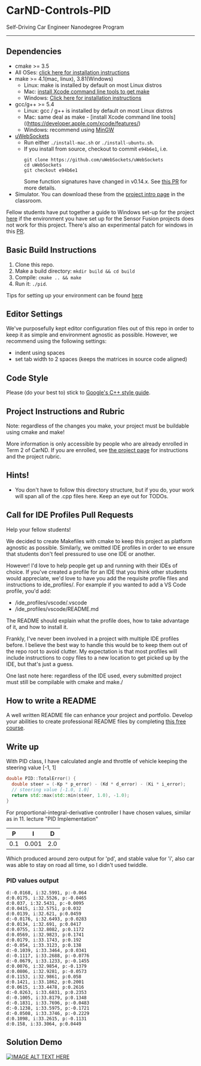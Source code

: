# CarND-Controls-PID
Self-Driving Car Engineer Nanodegree Program

---

## Dependencies

* cmake >= 3.5
 * All OSes: [click here for installation instructions](https://cmake.org/install/)
* make >= 4.1(mac, linux), 3.81(Windows)
  * Linux: make is installed by default on most Linux distros
  * Mac: [install Xcode command line tools to get make](https://developer.apple.com/xcode/features/)
  * Windows: [Click here for installation instructions](http://gnuwin32.sourceforge.net/packages/make.htm)
* gcc/g++ >= 5.4
  * Linux: gcc / g++ is installed by default on most Linux distros
  * Mac: same deal as make - [install Xcode command line tools]((https://developer.apple.com/xcode/features/)
  * Windows: recommend using [MinGW](http://www.mingw.org/)
* [uWebSockets](https://github.com/uWebSockets/uWebSockets)
  * Run either `./install-mac.sh` or `./install-ubuntu.sh`.
  * If you install from source, checkout to commit `e94b6e1`, i.e.
    ```
    git clone https://github.com/uWebSockets/uWebSockets 
    cd uWebSockets
    git checkout e94b6e1
    ```
    Some function signatures have changed in v0.14.x. See [this PR](https://github.com/udacity/CarND-MPC-Project/pull/3) for more details.
* Simulator. You can download these from the [project intro page](https://github.com/udacity/self-driving-car-sim/releases) in the classroom.

Fellow students have put together a guide to Windows set-up for the project [here](https://s3-us-west-1.amazonaws.com/udacity-selfdrivingcar/files/Kidnapped_Vehicle_Windows_Setup.pdf) if the environment you have set up for the Sensor Fusion projects does not work for this project. There's also an experimental patch for windows in this [PR](https://github.com/udacity/CarND-PID-Control-Project/pull/3).

## Basic Build Instructions

1. Clone this repo.
2. Make a build directory: `mkdir build && cd build`
3. Compile: `cmake .. && make`
4. Run it: `./pid`. 

Tips for setting up your environment can be found [here](https://classroom.udacity.com/nanodegrees/nd013/parts/40f38239-66b6-46ec-ae68-03afd8a601c8/modules/0949fca6-b379-42af-a919-ee50aa304e6a/lessons/f758c44c-5e40-4e01-93b5-1a82aa4e044f/concepts/23d376c7-0195-4276-bdf0-e02f1f3c665d)

## Editor Settings

We've purposefully kept editor configuration files out of this repo in order to
keep it as simple and environment agnostic as possible. However, we recommend
using the following settings:

* indent using spaces
* set tab width to 2 spaces (keeps the matrices in source code aligned)

## Code Style

Please (do your best to) stick to [Google's C++ style guide](https://google.github.io/styleguide/cppguide.html).

## Project Instructions and Rubric

Note: regardless of the changes you make, your project must be buildable using
cmake and make!

More information is only accessible by people who are already enrolled in Term 2
of CarND. If you are enrolled, see [the project page](https://classroom.udacity.com/nanodegrees/nd013/parts/40f38239-66b6-46ec-ae68-03afd8a601c8/modules/f1820894-8322-4bb3-81aa-b26b3c6dcbaf/lessons/e8235395-22dd-4b87-88e0-d108c5e5bbf4/concepts/6a4d8d42-6a04-4aa6-b284-1697c0fd6562)
for instructions and the project rubric.

## Hints!

* You don't have to follow this directory structure, but if you do, your work
  will span all of the .cpp files here. Keep an eye out for TODOs.

## Call for IDE Profiles Pull Requests

Help your fellow students!

We decided to create Makefiles with cmake to keep this project as platform
agnostic as possible. Similarly, we omitted IDE profiles in order to we ensure
that students don't feel pressured to use one IDE or another.

However! I'd love to help people get up and running with their IDEs of choice.
If you've created a profile for an IDE that you think other students would
appreciate, we'd love to have you add the requisite profile files and
instructions to ide_profiles/. For example if you wanted to add a VS Code
profile, you'd add:

* /ide_profiles/vscode/.vscode
* /ide_profiles/vscode/README.md

The README should explain what the profile does, how to take advantage of it,
and how to install it.

Frankly, I've never been involved in a project with multiple IDE profiles
before. I believe the best way to handle this would be to keep them out of the
repo root to avoid clutter. My expectation is that most profiles will include
instructions to copy files to a new location to get picked up by the IDE, but
that's just a guess.

One last note here: regardless of the IDE used, every submitted project must
still be compilable with cmake and make./

## How to write a README
A well written README file can enhance your project and portfolio.  Develop your abilities to create professional README files by completing [this free course](https://www.udacity.com/course/writing-readmes--ud777).

## Write up

With PID class, I have calculated angle and throttle of vehicle keeping the steering value [-1, 1]


```cpp
double PID::TotalError() {
  double steer = (-Kp * p_error) - (Kd * d_error) - (Ki * i_error);
  // steering value [-1.0, 1.0]
  return std::max(std::min(steer, 1.0), -1.0);
}
```

For proportional-integral-derivative controller I have chosen values, similar as in 11. lecture "PID Implementation"

| P   | I     | D   |
| --- | ---   | --- |
| 0.1 | 0.001 | 2.0 |

Which produced around zero output for 'pd', and stable value for 'i', also car was able to stay on road all time, so I didn't used twiddle.

### PID values output

```
d:-0.0168, i:32.5991, p:-0.064
d:0.0175, i:32.5526, p:-0.0465
d:0.037, i:32.5431, p:-0.0095
d:0.0415, i:32.5751, p:0.032
d:0.0139, i:32.621, p:0.0459
d:-0.0176, i:32.6493, p:0.0283
d:0.0134, i:32.691, p:0.0417
d:0.0755, i:32.8082, p:0.1172
d:0.0569, i:32.9823, p:0.1741
d:0.0179, i:33.1743, p:0.192
d:-0.054, i:33.3123, p:0.138
d:-0.1039, i:33.3464, p:0.0341
d:-0.1117, i:33.2688, p:-0.0776
d:-0.0679, i:33.1233, p:-0.1455
d:0.0076, i:32.9854, p:-0.1379
d:0.0806, i:32.9281, p:-0.0573
d:0.1153, i:32.9861, p:0.058
d:0.1421, i:33.1862, p:0.2001
d:0.0615, i:33.4478, p:0.2616
d:-0.0263, i:33.6831, p:0.2353
d:-0.1005, i:33.8179, p:0.1348
d:-0.1831, i:33.7696, p:-0.0483
d:-0.1238, i:33.5975, p:-0.1721
d:-0.0508, i:33.3746, p:-0.2229
d:0.1098, i:33.2615, p:-0.1131
d:0.158, i:33.3064, p:0.0449

```


## Solution Demo
[![IMAGE ALT TEXT HERE](https://img.youtube.com/vi/0UuxfEJEoeI/0.jpg)](https://youtu.be/0UuxfEJEoeI)
